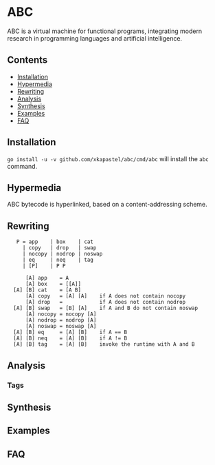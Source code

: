 # ABC
ABC is a virtual machine for functional programs, integrating modern
research in programming languages and artificial intelligence.

## Contents
- [Installation](#installation)
- [Hypermedia](#hypermedia)
- [Rewriting](#rewriting)
- [Analysis](#analysis)
- [Synthesis](#synthesis)
- [Examples](#examples)
- [FAQ](#faq)

## Installation
`go install -u -v github.com/xkapastel/abc/cmd/abc` will install the
`abc` command.

## Hypermedia
ABC bytecode is hyperlinked, based on a content-addressing scheme.

## Rewriting
```
   P = app    | box    | cat
     | copy   | drop   | swap
     | nocopy | nodrop | noswap
     | eq     | neq    | tag
     | [P]    | P P

      [A] app    = A
      [A] box    = [[A]]
  [A] [B] cat    = [A B]
      [A] copy   = [A] [A]    if A does not contain nocopy
      [A] drop   =            if A does not contain nodrop
  [A] [B] swap   = [B] [A]    if A and B do not contain noswap
      [A] nocopy = nocopy [A]
      [A] nodrop = nodrop [A]
      [A] noswap = noswap [A]
  [A] [B] eq     = [A] [B]    if A == B
  [A] [B] neq    = [A] [B]    if A != B
  [A] [B] tag    = [A] [B]    invoke the runtime with A and B
```

## Analysis
### Tags

## Synthesis

## Examples

## FAQ
